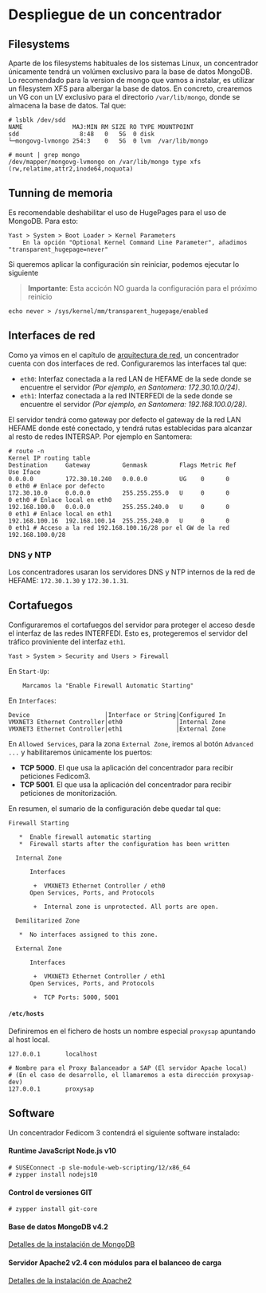 # Despliegue de un concentrador



## Filesystems
Aparte de los filesystems habituales de los sistemas Linux, un concentrador únicamente tendrá un volúmen exclusivo para la base de datos MongoDB.
Lo recomendado para la version de mongo que vamos a instalar, es utilizar un filesystem XFS para albergar la base de datos. 
En concreto, crearemos un VG con un LV exclusivo para el directorio `/var/lib/mongo`, donde se almacena la base de datos. Tal que:
```
# lsblk /dev/sdd
NAME              MAJ:MIN RM SIZE RO TYPE MOUNTPOINT
sdd                 8:48   0   5G  0 disk
└─mongovg-lvmongo 254:3    0   5G  0 lvm  /var/lib/mongo
```

```
# mount | grep mongo
/dev/mapper/mongovg-lvmongo on /var/lib/mongo type xfs (rw,relatime,attr2,inode64,noquota)
```


## Tunning de memoria
Es recomendable deshabilitar el uso de HugePages para el uso de MongoDB. Para esto:

```
Yast > System > Boot Loader > Kernel Parameters
    En la opción "Optional Kernel Command Line Parameter", añadimos "transparent_hugepage=never"
```

Si queremos aplicar la configuración sin reiniciar, podemos ejecutar lo siguiente 
> **Importante**: Esta accicón NO guarda la configuración para el próximo reinicio

```
echo never > /sys/kernel/mm/transparent_hugepage/enabled
```

## Interfaces de red
Como ya vimos en el capítulo de [arquitectura de red]($DOC$/arquitectura/red), un concentrador cuenta con dos interfaces de red.
Configuraremos las interfaces tal que:
- `eth0`: Interfaz conectada a la red LAN de HEFAME de la sede donde se encuentre el servidor *(Por ejemplo, en Santomera: 172.30.10.0/24)*. 
- `eth1`: Interfaz conectada a la red INTERFEDI de la sede donde se encuentre el servidor *(Por ejemplo, en Santomera: 192.168.100.0/28)*.

El servidor tendrá como gateway por defecto el gateway de la red LAN HEFAME donde esté conectado, y tendrá rutas establecidas para alcanzar al resto de redes INTERSAP. Por ejemplo en Santomera:

```
# route -n
Kernel IP routing table
Destination     Gateway         Genmask         Flags Metric Ref    Use Iface
0.0.0.0         172.30.10.240   0.0.0.0         UG    0      0        0 eth0 # Enlace por defecto
172.30.10.0     0.0.0.0         255.255.255.0   U     0      0        0 eth0 # Enlace local en eth0
192.168.100.0   0.0.0.0         255.255.240.0   U     0      0        0 eth1 # Enlace local en eth1
192.168.100.16  192.168.100.14  255.255.240.0   U     0      0        0 eth1 # Acceso a la red 192.168.100.16/28 por el GW de la red 192.168.100.0/28
```

### DNS y NTP
Los concentradores usaran los servidores DNS y NTP internos de la red de HEFAME: `172.30.1.30` y `172.30.1.31`.


## Cortafuegos
Configuraremos el cortafuegos del servidor para proteger el acceso desde el interfaz de las redes INTERFEDI. Esto es, protegeremos el servidor del tráfico proviniente del interfaz `eth1`.


```
Yast > System > Security and Users > Firewall
```

En `Start-Up`:

```
    Marcamos la "Enable Firewall Automatic Starting"
```

En `Interfaces`:

```
Device                     │Interface or String│Configured In
VMXNET3 Ethernet Controller│eth0               │Internal Zone
VMXNET3 Ethernet Controller│eth1               │External Zone
```

En `Allowed Services`, para la zona `External Zone`, iremos al botón `Advanced ...` y habilitaremos únicamente los puertos:
- **TCP 5000**. El que usa la aplicación del concentrador para recibir peticiones Fedicom3.
- **TCP 5001**. El que usa la aplicación del concentrador para recibir peticiones de monitorización.


En resumen, el sumario de la configuración debe quedar tal que:

```
Firewall Starting                                                 
                                                                
   *  Enable firewall automatic starting                         
   *  Firewall starts after the configuration has been written   
                                                                 
  Internal Zone                                                  
                                                                 
      Interfaces                                                 
                                                                 
       +  VMXNET3 Ethernet Controller / eth0                     
      Open Services, Ports, and Protocols                        
                                                                 
       +  Internal zone is unprotected. All ports are open.      
                                                                 
  Demilitarized Zone                                             
                                                                 
   *  No interfaces assigned to this zone.                       
                                                                 
  External Zone                                                  
                                                                 
      Interfaces                                                 
                                                                 
       +  VMXNET3 Ethernet Controller / eth1                     
      Open Services, Ports, and Protocols                        
                                                                 
       +  TCP Ports: 5000, 5001          
```



#### `/etc/hosts`

Definiremos en el fichero de hosts un  nombre especial `proxysap` apuntando al host local.


```
127.0.0.1       localhost

# Nombre para el Proxy Balanceador a SAP (El servidor Apache local)
# (En el caso de desarrollo, el llamaremos a esta dirección proxysap-dev)
127.0.0.1       proxysap 
```



## Software
Un concentrador Fedicom 3 contendrá el siguiente software instalado:

#### Runtime JavaScript Node.js v10

```
# SUSEConnect -p sle-module-web-scripting/12/x86_64
# zypper install nodejs10
```

#### Control de versiones GIT

```
# zypper install git-core
```

#### Base de datos MongoDB v4.2

[Detalles de la instalación de MongoDB]($DOC$/mdb/instalacion)


#### Servidor Apache2 v2.4 con módulos para el balanceo de carga

[Detalles de la instalación de Apache2]($DOC$/apache2/instalacion)






